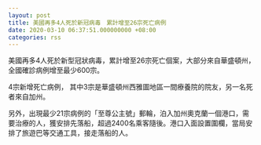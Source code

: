 ```yaml
---
layout: post
title: 美國再多4人死於新冠病毒　累計增至26宗死亡病例
date: 2020-03-10 06:37:51.000000000 +08:00
categories: rss
---
```


美國再多4人死於新型冠狀病毒，累計增至26宗死亡個案，大部分來自華盛頓州，全國確診病例增至最少600宗。

4宗新增死亡病例， 其中3宗是華盛頓州西雅圖地區一間療養院的院友，另一名死者來自加州。

另外，出現最少21宗病例的「至尊公主號」郵輪，泊入加州奧克蘭一個港口，需要治療的人，獲安排先落船，超過2400名乘客隨後。港口入面設置圍欄，當局安排了旅遊巴等交通工具，接走落船的人。
